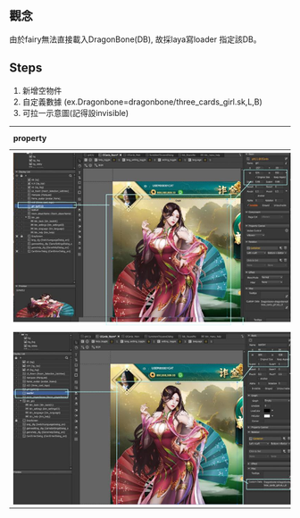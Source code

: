 ## 觀念

由於fairy無法直接載入DragonBone\(DB\), 故採laya寫loader 指定該DB。

## 

## Steps

1. 新增空物件
2. 自定義數據 \(ex.Dragonbone=dragonbone/three\_cards\_girl.sk,L,B\)
3. 可拉一示意圖\(記得設invisible\)

|<div style="width:500px">property</div> | <div style="width:50px">property</div> |
| :----  | :--- |
| ![my caption](/assets/dbone01_1.jpg)| <div style="width:50px">若拉圖片做reference, 請記得勾選invisible；<br>以及，設定的size大小要記得。</div> |
| ![](/assets/dbone01_2.jpg) | 在換算過size大小後，以一空container \(scale為1\)<br>去盛取以供後續裝載Dragon Bone之用。<br>並將代碼置於自定義數據。 |





